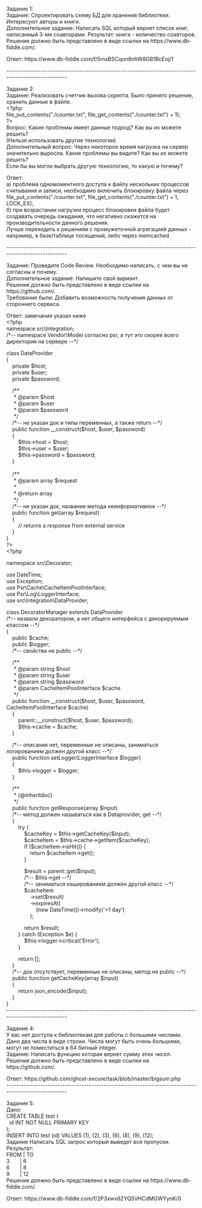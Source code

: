 <p>Задание 1:&nbsp;<br />
Задание: Спроектировать схему БД для хранения библиотеки. Интересуют авторы и книги.<br />
Дополнительное задание: Написать SQL который вернет список книг, написанный 3-мя соавторами. Результат: книга - количество соавторов.<br />
Решение должно быть представлено в виде ссылки на https://www.db-fiddle.com/.</p>

<p>Ответ: https://www.db-fiddle.com/f/5mxBSCqon8nhW8GB1BcEoj/1</p>

<p>-------------------------------------------------------------------------------------------------------</p>

<p>Задание 2:<br />
Задание: Реализовать счетчик вызова скрипта. Было принято решение, хранить данные в файле.<br />
&lt;?php&nbsp;<br />
file_put_contents(&quot;./counter.txt&quot;, file_get_contents(&quot;./counter.txt&quot;) + 1);<br />
?&gt;<br />
Вопрос: Какие проблемы имеет данные подход? Как вы их можете решить?&nbsp;<br />
(Нельзя использовать другие технологии)<br />
Дополнительный вопрос: Через некоторое время нагрузка на сервер значительно выросла. Какие проблемы вы видите? Как вы их можете решить?&nbsp;<br />
Если бы вы могли выбрать другую технологию, то какую и почему?</p>

<p>Ответ:&nbsp;<br />
а) проблема одномоментного доступа к файлу нескольких процессов считывания и записи, необходимо включить блокировку файла через&nbsp;<br />
file_put_contents(&quot;./counter.txt&quot;, file_get_contents(&quot;./counter.txt&quot;) + 1, LOCK_EX);<br />
б) при возрастании нагрузки процесс блокировки файла будет создавать очередь ожидания, что негативно скажется на производительности данного решения.<br />
Лучше переходить к решениям с промужеточной агрегацией данных - например, в базе/таблице посещений, либо через memcached</p>

<p>-------------------------------------------------------------------------------------------------------</p>

<p>Задание: Проведите Code Review. Необходимо написать, с чем вы не согласны и почему.<br />
Дополнительное задание: Напишите свой вариант.&nbsp;<br />
Решение должно быть представлено в виде ссылки на https://github.com/.<br />
Требования были: Добавить возможность получения данных от стороннего сервиса.&nbsp;</p>

<p>Ответ: замечания указал ниже<br />
&lt;?php<br />
namespace src\Integration;&nbsp;<br />
/*-- namespace Vendor\Model согласно psr, а тут это скорее всего директория на сервере --*/</p>

<p>class DataProvider<br />
{<br />
&nbsp; &nbsp; private $host;&nbsp;<br />
&nbsp; &nbsp; private $user;<br />
&nbsp; &nbsp; private $password;</p>

<p>&nbsp; &nbsp; /**<br />
&nbsp; &nbsp; &nbsp;* @param $host<br />
&nbsp; &nbsp; &nbsp;* @param $user<br />
&nbsp; &nbsp; &nbsp;* @param $password<br />
&nbsp; &nbsp; &nbsp;*/<br />
&nbsp; &nbsp; /*-- не указан док и типы переменных, а также return --*/<br />
&nbsp; &nbsp; public function __construct($host, $user, $password)<br />
&nbsp; &nbsp; {<br />
&nbsp; &nbsp; &nbsp; &nbsp; $this-&gt;host = $host;<br />
&nbsp; &nbsp; &nbsp; &nbsp; $this-&gt;user = $user;<br />
&nbsp; &nbsp; &nbsp; &nbsp; $this-&gt;password = $password;<br />
&nbsp; &nbsp; }<br />
&nbsp; &nbsp;&nbsp;<br />
&nbsp; &nbsp; /**<br />
&nbsp; &nbsp; &nbsp;* @param array $request<br />
&nbsp; &nbsp; &nbsp;*<br />
&nbsp; &nbsp; &nbsp;* @return array<br />
&nbsp; &nbsp; &nbsp;*/<br />
&nbsp; &nbsp; /*-- не указан док, название метода неинформативное --*/<br />
&nbsp; &nbsp; public function get(array $request)<br />
&nbsp; &nbsp; {<br />
&nbsp; &nbsp; &nbsp; &nbsp; // returns a response from external service<br />
&nbsp; &nbsp; }<br />
}<br />
?&gt;<br />
&lt;?php</p>

<p>namespace src\Decorator;</p>

<p>use DateTime;<br />
use Exception;<br />
use Psr\Cache\CacheItemPoolInterface;<br />
use Psr\Log\LoggerInterface;<br />
use src\Integration\DataProvider;</p>

<p>class DecoratorManager extends DataProvider<br />
/*-- назвали декоратором, а нет общего интерфейса с декорируемым классом --*/<br />
{<br />
&nbsp; &nbsp; public $cache;<br />
&nbsp; &nbsp; public $logger;<br />
&nbsp; &nbsp; /*-- свойства не public --*/</p>

<p>&nbsp; &nbsp; /**<br />
&nbsp; &nbsp; &nbsp;* @param string $host<br />
&nbsp; &nbsp; &nbsp;* @param string $user<br />
&nbsp; &nbsp; &nbsp;* @param string $password<br />
&nbsp; &nbsp; &nbsp;* @param CacheItemPoolInterface $cache<br />
&nbsp; &nbsp; &nbsp;*/<br />
&nbsp; &nbsp; public function __construct($host, $user, $password, CacheItemPoolInterface $cache)<br />
&nbsp; &nbsp; {<br />
&nbsp; &nbsp; &nbsp; &nbsp; parent::__construct($host, $user, $password);<br />
&nbsp; &nbsp; &nbsp; &nbsp; $this-&gt;cache = $cache;<br />
&nbsp; &nbsp; }</p>

<p>&nbsp; &nbsp; /*-- описания нет, переменные не описаны, заниматься логированием должен другой класс --*/<br />
&nbsp; &nbsp; public function setLogger(LoggerInterface $logger)<br />
&nbsp; &nbsp; {<br />
&nbsp; &nbsp; &nbsp; &nbsp; $this-&gt;logger = $logger;<br />
&nbsp; &nbsp; }</p>

<p>&nbsp; &nbsp; /**<br />
&nbsp; &nbsp; &nbsp;* {@inheritdoc}<br />
&nbsp; &nbsp; &nbsp;*/<br />
&nbsp; &nbsp; public function getResponse(array $input)<br />
&nbsp; &nbsp; /*-- метод должен называться как в Dataprovider, get --*/<br />
&nbsp; &nbsp; {<br />
&nbsp; &nbsp; &nbsp; &nbsp; try {<br />
&nbsp; &nbsp; &nbsp; &nbsp; &nbsp; &nbsp; $cacheKey = $this-&gt;getCacheKey($input);<br />
&nbsp; &nbsp; &nbsp; &nbsp; &nbsp; &nbsp; $cacheItem = $this-&gt;cache-&gt;getItem($cacheKey);<br />
&nbsp; &nbsp; &nbsp; &nbsp; &nbsp; &nbsp; if ($cacheItem-&gt;isHit()) {<br />
&nbsp; &nbsp; &nbsp; &nbsp; &nbsp; &nbsp; &nbsp; &nbsp; return $cacheItem-&gt;get();<br />
&nbsp; &nbsp; &nbsp; &nbsp; &nbsp; &nbsp; }</p>

<p>&nbsp; &nbsp; &nbsp; &nbsp; &nbsp; &nbsp; $result = parent::get($input);&nbsp;<br />
&nbsp; &nbsp; &nbsp; &nbsp; &nbsp; &nbsp; /*-- $this-&gt;get --*/<br />
&nbsp; &nbsp; &nbsp; &nbsp; &nbsp; &nbsp; /*-- заниматься кэшированием должен другой класс --*/<br />
&nbsp; &nbsp; &nbsp; &nbsp; &nbsp; &nbsp; $cacheItem<br />
&nbsp; &nbsp; &nbsp; &nbsp; &nbsp; &nbsp; &nbsp; &nbsp; -&gt;set($result)<br />
&nbsp; &nbsp; &nbsp; &nbsp; &nbsp; &nbsp; &nbsp; &nbsp; -&gt;expiresAt(<br />
&nbsp; &nbsp; &nbsp; &nbsp; &nbsp; &nbsp; &nbsp; &nbsp; &nbsp; &nbsp; (new DateTime())-&gt;modify(&#39;+1 day&#39;)<br />
&nbsp; &nbsp; &nbsp; &nbsp; &nbsp; &nbsp; &nbsp; &nbsp; );</p>

<p>&nbsp; &nbsp; &nbsp; &nbsp; &nbsp; &nbsp; return $result;<br />
&nbsp; &nbsp; &nbsp; &nbsp; } catch (Exception $e) {<br />
&nbsp; &nbsp; &nbsp; &nbsp; &nbsp; &nbsp; $this-&gt;logger-&gt;critical(&#39;Error&#39;);<br />
&nbsp; &nbsp; &nbsp; &nbsp; }</p>

<p>&nbsp; &nbsp; &nbsp; &nbsp; return [];<br />
&nbsp; &nbsp; }<br />
&nbsp; &nbsp; /*-- док отсутствует, переменные не описаны, метод не public --*/<br />
&nbsp; &nbsp; public function getCacheKey(array $input)<br />
&nbsp; &nbsp; {<br />
&nbsp; &nbsp; &nbsp; &nbsp; return json_encode($input);<br />
&nbsp; &nbsp; }<br />
}<br />
-------------------------------------------------------------------------------------------------------</p>

<p>Задание 4:<br />
У вас нет доступа к библиотекам для работы с большими числами. Дано два числа в виде строки. Числа могут быть очень большими, могут не поместиться в 64 битный integer.<br />
Задание: Написать функцию которая вернет сумму этих чисел.&nbsp;<br />
Решение должно быть представлено в виде ссылки на https://github.com/.</p>

<p>Ответ: https://github.com/ghost-secure/task/blob/master/bigsum.php<br />
-------------------------------------------------------------------------------------------------------</p>

<p>Задание 5:<br />
Дано:<br />
CREATE TABLE test (<br />
&nbsp; id INT NOT NULL PRIMARY KEY<br />
);<br />
INSERT INTO test (id) VALUES (1), (2), (3), (6), (8), (9), (12);<br />
Задание Написать SQL запрос который выведет все пропуски.<br />
Результат:<br />
FROM | TO<br />
3&nbsp; &nbsp; &nbsp; &nbsp;| 6<br />
6&nbsp; &nbsp; &nbsp; &nbsp;| 8<br />
9&nbsp; &nbsp; &nbsp; &nbsp;| 12<br />
Решение должно быть представлено в виде ссылки на https://www.db-fiddle.com/.</p>

<p>Ответ: https://www.db-fiddle.com/f/2P3xwx62YQ5VHCdMGWYynK/0</p>
